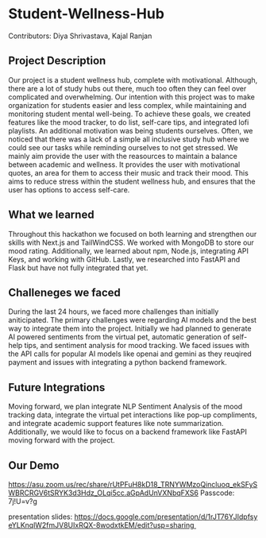 # Student-Wellness-Hub
Contributors: Diya Shrivastava, Kajal Ranjan 

## Project Description
Our project is a student wellness hub, complete with motivational. Although, there are a lot of study hubs out there, much too often they can feel over complicated and overwhelming. Our intention with this project was to make organization for students easier and less complex, while maintaining and monitoring student mental well-being. 
To achieve these goals, we created features like the mood tracker, to do list, self-care tips, and integrated lofi playlists. An additional motivation was being students ourselves. Often, we noticed that there was a lack of a simple all inclusive study hub where we could see our tasks while reminding ourselves to not get stressed. 
We mainly aim provide the user with the reasources to maintain a balance between academic and wellness. It provides the user with motivational quotes, an area for them to access their music and track their mood. This aims to reduce stress within the student wellness hub, and ensures that the user has options to access self-care. 

## What we learned 
Throughout this hackathon we focused on both learning and strengthen our skills with Next.js and TailWindCSS. We worked with MongoDB to store our mood rating. Additionally, we learned about npm, Node.js, integrating API Keys, and working with GitHub. Lastly, we researched into FastAPI and Flask but have not fully integrated that yet. 

## Challeneges we faced
During the last 24 hours, we faced more challenges than initially aniticipated. The primary challenges were regarding AI models and the best way to integrate them into the project. Initially we had planned to generate AI powered sentiments from the virtual pet, automatic generation of self-help tips, and sentiment analysis for mood tracking. We faced issues with the API calls for popular AI models like openai and gemini as they reuqired payment and issues with integrating a python backend framework.

## Future Integrations
Moving forward, we plan integrate NLP Sentiment Analysis of the mood tracking data, integrate the virtual pet interactions like pop-up compliments, and integrate academic support features like note summarization. Additionally, we would like to focus on a backend framework like FastAPI moving forward with the project. 

## Our Demo
https://asu.zoom.us/rec/share/rUtPFuH8kD18_TRNYWMzoQincluoq_ekSFySWBRCRGV6tSRYK3d3Hdz_OLqi5cc.aGpAdUnVXNbqFXS6
Passcode: 7j!U=v?g

presentation slides: https://docs.google.com/presentation/d/1rJT76YJIdpfsyeYLKnqlW2fmJV8UIxRQX-8wodxtkEM/edit?usp=sharing 

